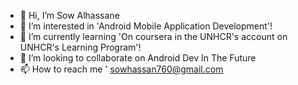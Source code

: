 - 👋 Hi, I’m Sow Alhassane 
- 👀 I’m interested in 'Android Mobile Application Development'! 
- 🌱 I’m currently learning 'On coursera in the UNHCR's account on UNHCR's Learning Program'! 
- 💞️ I’m looking to collaborate on Android Dev In The Future
- 📫 How to reach me ' sowhassan760@gmail.com 

<!---
crouch224/crouch224 is a ✨ special ✨ repository because its `README.md` (this file) appears on your GitHub profile.
You can click the Preview link to take a look at your changes.
--->
